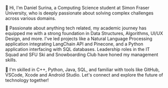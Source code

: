 👋 Hi, I'm Daniel Surina, a Computing Science student at Simon Fraser University, who is deeply passionate about solving complex challenges across various domains.
  
👀 Passionate about anything tech related, my academic journey has equipped me with a strong foundation in Data Structures, Algorithms, UI/UX Design, and more. I've led projects like a Natural Language Processing application integrating LangChain API and Pinecone, and a Python application interfacing with SQL databases. Leadership roles in the IT Squad and SFU Ski and Snowboarding Club have honed my management skills. 

🌱 I'm skilled in C++, Python, Java, SQL, and familiar with tools like GitHub, VSCode, Xcode and Android Studio. Let's connect and explore the future of technology together!
